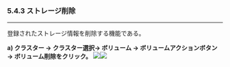 ### 5.4.3 ストレージ削除

---

登録されたストレージ情報を削除する機能である。

**a\) クラスター → クラスター選択→ ボリューム → ボリュームアクションボタン → ボリューム削除をクリック。**
![](/assets/EN/2.5/5.4.3_1.png)![](/assets/EN/2.5/5.4.3_2.png)

